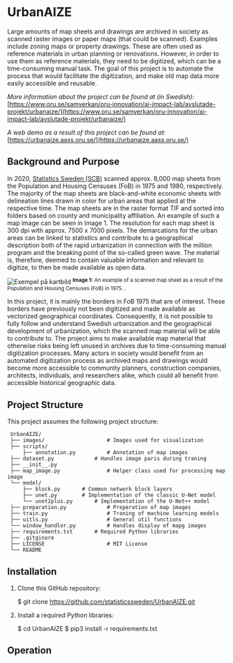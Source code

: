 # UrbanAIZE

Large amounts of map sheets and drawings are archived in society as scanned raster images or paper maps (that could be scanned). Examples include zoning maps or property drawings. These are often used as reference materials in urban planning or renovations. However, in order to use them as reference materials, they need to be digitized, which can be a time-consuming manual task. The goal of this project is to automate the process that would facilitate the digitization, and make old map data more easily accessible and reusable.

_More information about the project can be found at (in Swedish):_ [https://www.oru.se/samverkan/oru-innovation/ai-impact-lab/avslutade-projekt/urbanaize/](https://www.oru.se/samverkan/oru-innovation/ai-impact-lab/avslutade-projekt/urbanaize/)

_A web demo as a result of this project can be found at:_ [https://urbanaize.aass.oru.se/](https://urbanaize.aass.oru.se/)


## Background and Purpose

In 2020, [Statistics Sweden (SCB)](https://www.scb.se/) scanned approx. 8,000 map sheets from the Population and Housing Censuses (FoB) in 1975 and 1980, respectively. The majority of the map sheets are black-and-white economic sheets with delineation lines drawn in color for urban areas that applied at the respective time. The map sheets are in the raster format TIF and sorted into folders based on county and municipality affiliation. An example of such a map image can be seen in Image 1. The resolution for each map sheet is 300 dpi with approx. 7500 x 7000 pixels. The demarcations for the urban areas can be linked to statistics and contribute to a geographical description both of the rapid urbanization in connection with the million program and the breaking point of the so-called green wave. The material is, therefore, deemed to contain valuable information and relevant to digitize, to then be made available as open data.

![Exempel på kartbild](./images/example.png)
<sup align="center"><b>Image 1:</b> An example of a scanned map sheet as a result of the Population and Housing Censuses (FoB) in 1975. .<sup>  

In this project, it is mainly the borders in FoB 1975 that are of interest. These borders have previously not been digitized and made available as vectorized geographical coordinates. Consequently, it is not possible to fully follow and understand Swedish urbanization and the geographical development of urbanization, which the scanned map material will be able to contribute to. The project aims to make available map material that otherwise risks being left unused in archives due to time-consuming manual digitization processes. Many actors in society would benefit from an automated digitization process as archived maps and drawings would become more accessible to community planners, construction companies, architects, individuals, and researchers alike, which could all benefit from accessible historical geographic data.


## Project Structure

This project assumes the following project structure:

     UrbanAIZE/
     ├── images/                	# Images used for visualization
     ├── scripts/                  		
     	 ├── annotation.py 	        # Annotation of map images
	 ├── dataset.py 	        # Handles image paris during traning 
	 ├── __init__.py 
	 ├── map_image.py               # Helper class used for processing map image
	 └── model/
	     ├── block.py		# Common network block layers
	     ├── unet.py		# Implementation of the classic U-Net model
	     └── unet2plus.py		# Implementation of the U-Net++ model
	 ├── preparation.py             # Preperation of map images
	 ├── train.py                   # Traning of machine learning models	
	 ├── uitls.py                   # General util functions
	 └── window_handler.py          # Handles display of mapg images
     ├── requirements.txt		# Required Python libraries
     ├── .gitginore              
     ├── LICENSE                	# MIT License
     └── README   


## Installation

1. Clone this GitHub repository:

   $ git clone https://github.com/statisticssweden/UrbanAIZE.git

2. Install a required Python libraries:

   $ cd UrbanAIZE
   $ pip3 install -r requirements.txt


## Operation
